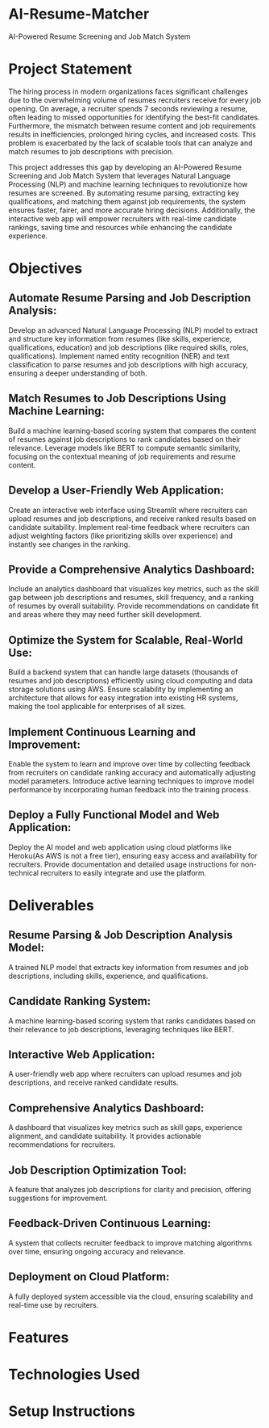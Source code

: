 # AI-Resume-Matcher
AI-Powered Resume Screening and Job Match System

# Project Statement
The hiring process in modern organizations faces significant challenges due to the overwhelming volume of resumes recruiters receive for every job opening. On average, a recruiter spends 7 seconds reviewing a resume, often leading to missed opportunities for identifying the best-fit candidates. Furthermore, the mismatch between resume content and job requirements results in inefficiencies, prolonged hiring cycles, and increased costs. This problem is exacerbated by the lack of scalable tools that can analyze and match resumes to job descriptions with precision.

This project addresses this gap by developing an AI-Powered Resume Screening and Job Match System that leverages Natural Language Processing (NLP) and machine learning techniques to revolutionize how resumes are screened. By automating resume parsing, extracting key qualifications, and matching them against job requirements, the system ensures faster, fairer, and more accurate hiring decisions. Additionally, the interactive web app will empower recruiters with real-time candidate rankings, saving time and resources while enhancing the candidate experience.

# Objectives
## Automate Resume Parsing and Job Description Analysis:

Develop an advanced Natural Language Processing (NLP) model to extract and structure key information from resumes (like skills, experience, qualifications, education) and job descriptions (like required skills, roles, qualifications).
Implement named entity recognition (NER) and text classification to parse resumes and job descriptions with high accuracy, ensuring a deeper understanding of both.

## Match Resumes to Job Descriptions Using Machine Learning:

Build a machine learning-based scoring system that compares the content of resumes against job descriptions to rank candidates based on their relevance.
Leverage models like BERT to compute semantic similarity, focusing on the contextual meaning of job requirements and resume content.

## Develop a User-Friendly Web Application:

Create an interactive web interface using Streamlit where recruiters can upload resumes and job descriptions, and receive ranked results based on candidate suitability.
Implement real-time feedback where recruiters can adjust weighting factors (like prioritizing skills over experience) and instantly see changes in the ranking.

## Provide a Comprehensive Analytics Dashboard:

Include an analytics dashboard that visualizes key metrics, such as the skill gap between job descriptions and resumes, skill frequency, and a ranking of resumes by overall suitability.
Provide recommendations on candidate fit and areas where they may need further skill development.

## Optimize the System for Scalable, Real-World Use:

Build a backend system that can handle large datasets (thousands of resumes and job descriptions) efficiently using cloud computing and data storage solutions using AWS.
Ensure scalability by implementing an architecture that allows for easy integration into existing HR systems, making the tool applicable for enterprises of all sizes.

## Implement Continuous Learning and Improvement:

Enable the system to learn and improve over time by collecting feedback from recruiters on candidate ranking accuracy and automatically adjusting model parameters.
Introduce active learning techniques to improve model performance by incorporating human feedback into the training process.

## Deploy a Fully Functional Model and Web Application:

Deploy the AI model and web application using cloud platforms like Heroku(As AWS is not a free tier), ensuring easy access and availability for recruiters.
Provide documentation and detailed usage instructions for non-technical recruiters to easily integrate and use the platform.

# Deliverables
## Resume Parsing & Job Description Analysis Model: 
A trained NLP model that extracts key information from resumes and job descriptions, including skills, experience, and qualifications.

## Candidate Ranking System: 
A machine learning-based scoring system that ranks candidates based on their relevance to job descriptions, leveraging techniques like BERT.

## Interactive Web Application: 
A user-friendly web app where recruiters can upload resumes and job descriptions, and receive ranked candidate results.

## Comprehensive Analytics Dashboard: 
A dashboard that visualizes key metrics such as skill gaps, experience alignment, and candidate suitability. It provides actionable recommendations for recruiters.

## Job Description Optimization Tool: 
A feature that analyzes job descriptions for clarity and precision, offering suggestions for improvement.

## Feedback-Driven Continuous Learning: 
A system that collects recruiter feedback to improve matching algorithms over time, ensuring ongoing accuracy and relevance.

## Deployment on Cloud Platform: 
A fully deployed system accessible via the cloud, ensuring scalability and real-time use by recruiters.

# Features
# Technologies Used
# Setup Instructions
